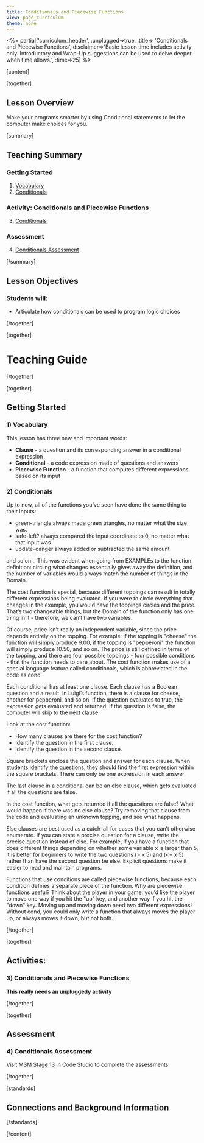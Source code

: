 ```yaml
---
title: Conditionals and Piecewise Functions
view: page_curriculum
theme: none
---
```



<%= partial('curriculum_header', :unplugged=>true, :title=> 'Conditionals and Piecewise Functions',:disclaimer=>'Basic lesson time includes activity only. Introductory and Wrap-Up suggestions can be used to delve deeper when time allows.', :time=>25) %>

[content]

[together]

## Lesson Overview
Make your programs smarter by using Conditional statements to let the computer make choices for you.

[summary]

## Teaching Summary
### **Getting Started**
 
1) [Vocabulary](#Vocab)<br/>
2) [Conditionals](#GetStarted)  

### **Activity: Conditionals and Piecewise Functions**  

3) [Conditionals](#Activity1)   

### **Assessment**
4) [Conditionals Assessment](#Assessment)

[/summary]

## Lesson Objectives 
### Students will:
- Articulate how conditionals can be used to program logic choices

[/together]

[together]

# Teaching Guide
[/together]

[together]

## Getting Started


### <a name="Vocab"></a> 1) Vocabulary
This lesson has three new and important words:<br/>

- **Clause** - a question and its corresponding answer in a conditional expression
- **Conditional** - a code expression made of questions and answers
- **Piecewise Function** - a function that computes different expressions based on its input

### <a name="GetStarted"></a> 2) Conditionals

Up to now, all of the functions you’ve seen have done the same thing to their inputs:

- green-triangle always made green triangles, no matter what the size was.
- safe-left? always compared the input coordinate to 0, no matter what that input was.
- update-danger always added or subtracted the same amount

and so on...
This was evident when going from EXAMPLEs to the function definition: circling what changes essentially gives away the definition, and the number of variables would always match the number of things in the Domain.

The cost function is special, because different toppings can result in totally different expressions being evaluated. If you were to circle everything that changes in the example, you would have the toppings circles and the price. That’s two changeable things, but the Domain of the function only has one thing in it - therefore, we can’t have two variables.

Of course, price isn’t really an independent variable, since the price depends entirely on the topping. For example: if the topping is "cheese" the function will simply produce 9.00, if the topping is "pepperoni" the function will simply produce 10.50, and so on. The price is still defined in terms of the topping, and there are four possible toppings - four possible conditions - that the function needs to care about. The cost function makes use of a special language feature called conditionals, which is abbreviated in the code as cond.

Each conditional has at least one clause. Each clause has a Boolean question and a result. In Luigi’s function, there is a clause for cheese, another for pepperoni, and so on. If the question evaluates to true, the expression gets evaluated and returned. If the question is false, the computer will skip to the next clause

Look at the cost function:

- How many clauses are there for the cost function?
- Identify the question in the first clause.
- Identify the question in the second clause.

Square brackets enclose the question and answer for each clause. When students identify the questions, they should find the first expression within the square brackets. There can only be one expression in each answer.

The last clause in a conditional can be an else clause, which gets evaluated if all the questions are false.

In the cost function, what gets returned if all the questions are false? What would happen if there was no else clause? Try removing that clause from the code and evaluating an unknown topping, and see what happens.

Else clauses are best used as a catch-all for cases that you can’t otherwise enumerate. If you can state a precise question for a clause, write the precise question instead of else. For example, if you have a function that does different things depending on whether some variable x is larger than 5, it is better for beginners to write the two questions (> x 5) and (<= x 5) rather than have the second question be else. Explicit questions make it easier to read and maintain programs.

Functions that use conditions are called piecewise functions, because each condition defines a separate piece of the function. Why are piecewise functions useful? Think about the player in your game: you’d like the player to move one way if you hit the "up" key, and another way if you hit the "down" key. Moving up and moving down need two different expressions! Without cond, you could only write a function that always moves the player up, or always moves it down, but not both.
 
[/together]

[together]

## Activities:
### <a name="Activity1"></a> 3) Conditionals and Piecewise Functions

**This really needs an unpluggedy activity**


[/together]

[together]

## Assessment 
### <a name="Assessment"></a>4) Conditionals Assessment

Visit [MSM Stage 13](http://studio.code.org/s/msm/stage/17/puzzle/1) in Code Studio to complete the assessments.

[/together]

[standards]

## Connections and Background Information




[/standards]

[/content]

<link rel="stylesheet" type="text/css" href="../docs/morestyle.css"/>
